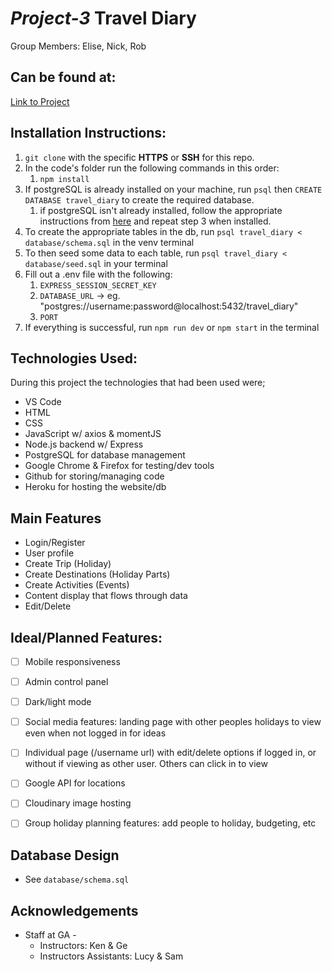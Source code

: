 # *Project-3* Travel Diary
Group Members: Elise, Nick, Rob

## Can be found at:
[Link to Project](https://wereallyouthere.herokuapp.com/)

## Installation Instructions: 
1.  `git clone` with the specific **HTTPS** or **SSH** for this repo.
2. In the code's folder run the following commands in this order:
	1. `npm install`
3. If postgreSQL is already installed on your machine, run `psql` then `CREATE DATABASE travel_diary` to create the required database.
	1. if postgreSQL isn't already installed, follow the appropriate instructions from [here](https://www.postgresql.org/download/) and repeat step 3 when installed.
4. To create the appropriate tables in the db, run `psql travel_diary < database/schema.sql` in the venv terminal
5. To then seed some data to each table, run `psql travel_diary < database/seed.sql` in your terminal
6. Fill out a .env file with the following:
	1. `EXPRESS_SESSION_SECRET_KEY`
	2. `DATABASE_URL` -> eg. "postgres://username:password@localhost:5432/travel_diary"
	3. `PORT`
7.  If everything is successful, run `npm run dev` or `npm start` in the terminal



## Technologies Used:
During this project the technologies that had been used were; 
- VS Code
- HTML
- CSS
- JavaScript w/ axios & momentJS
- Node.js backend w/ Express 
- PostgreSQL for database management
- Google Chrome & Firefox for testing/dev tools
- Github for storing/managing code
- Heroku for hosting the website/db

## Main Features
- Login/Register
- User profile
- Create Trip (Holiday)
- Create Destinations (Holiday Parts)
- Create Activities (Events)
- Content display that flows through data
- Edit/Delete


## Ideal/Planned Features: 
- [ ] Mobile responsiveness
- [ ] Admin control panel
- [ ] Dark/light mode
- [ ] Social media features: landing page with other peoples holidays to view even when not logged in for ideas
- [ ] Individual page (/username url) with edit/delete options if logged in, or without if viewing as other user. Others can click in to view
- [ ] Google API for locations
- [ ] Cloudinary image hosting
- [ ] Group holiday planning features: add people to holiday, budgeting, etc


## Database Design 
- See `database/schema.sql`


##  Acknowledgements
- Staff at GA -
	- Instructors: Ken & Ge
	- Instructors Assistants: Lucy & Sam 
